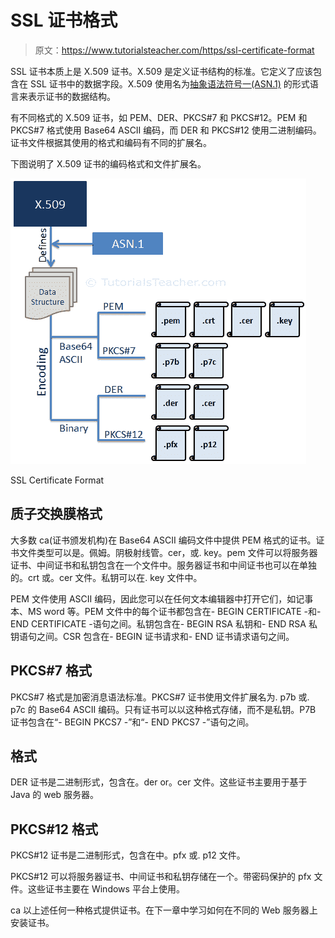 # SSL 证书格式

> 原文：<https://www.tutorialsteacher.com/https/ssl-certificate-format>

SSL 证书本质上是 X.509 证书。X.509 是定义证书结构的标准。它定义了应该包含在 SSL 证书中的数据字段。X.509 使用名为[抽象语法符号一(ASN.1)](https://en.wikipedia.org/wiki/Abstract_Syntax_Notation_One) 的形式语言来表示证书的数据结构。

有不同格式的 X.509 证书，如 PEM、DER、PKCS#7 和 PKCS#12。PEM 和 PKCS#7 格式使用 Base64 ASCII 编码，而 DER 和 PKCS#12 使用二进制编码。证书文件根据其使用的格式和编码有不同的扩展名。

下图说明了 X.509 证书的编码格式和文件扩展名。

![](img/8952175e63db2845d7fd0ba0adabe5ee.png) 

SSL Certificate Format



## 质子交换膜格式

大多数 ca(证书颁发机构)在 Base64 ASCII 编码文件中提供 PEM 格式的证书。证书文件类型可以是。佩姆。阴极射线管。cer，或. key。pem 文件可以将服务器证书、中间证书和私钥包含在一个文件中。服务器证书和中间证书也可以在单独的。crt 或。cer 文件。私钥可以在. key 文件中。

PEM 文件使用 ASCII 编码，因此您可以在任何文本编辑器中打开它们，如记事本、MS word 等。PEM 文件中的每个证书都包含在- BEGIN CERTIFICATE -和- END CERTIFICATE -语句之间。私钥包含在- BEGIN RSA 私钥和- END RSA 私钥语句之间。CSR 包含在- BEGIN 证书请求和- END 证书请求语句之间。

## PKCS#7 格式

PKCS#7 格式是加密消息语法标准。PKCS#7 证书使用文件扩展名为. p7b 或. p7c 的 Base64 ASCII 编码。只有证书可以以这种格式存储，而不是私钥。P7B 证书包含在“- BEGIN PKCS7 -”和“- END PKCS7 -”语句之间。

## 格式

DER 证书是二进制形式，包含在。der or。cer 文件。这些证书主要用于基于 Java 的 web 服务器。

## PKCS#12 格式

PKCS#12 证书是二进制形式，包含在中。pfx 或. p12 文件。

PKCS#12 可以将服务器证书、中间证书和私钥存储在一个。带密码保护的 pfx 文件。这些证书主要在 Windows 平台上使用。

ca 以上述任何一种格式提供证书。在下一章中学习如何在不同的 Web 服务器上安装证书。
